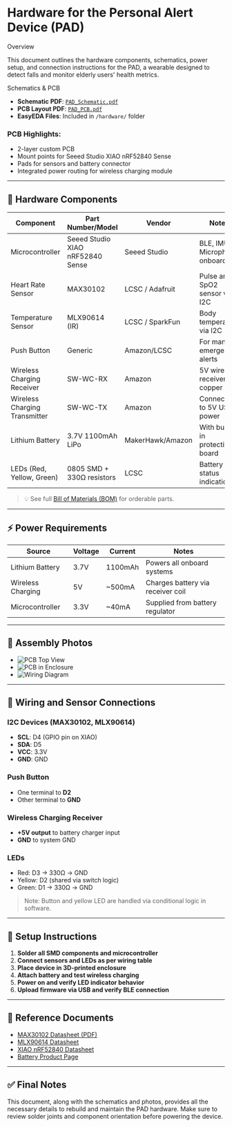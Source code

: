 # Hardware for the Personal Alert Device (PAD)
Overview

This document outlines the hardware components, schematics, power setup, and connection instructions for the PAD, a wearable designed to detect falls and monitor elderly users' health metrics.

 Schematics & PCB

- **Schematic PDF**: [`PAD_Schematic.pdf`](../hardware/PAD_Schematic.pdf)
- **PCB Layout PDF**: [`PAD_PCB.pdf`](../hardware/PAD_PCB.pdf)
- **EasyEDA Files**: Included in `/hardware/` folder

###  PCB Highlights:
- 2-layer custom PCB
- Mount points for Seeed Studio XIAO nRF52840 Sense
- Pads for sensors and battery connector
- Integrated power routing for wireless charging module

---

## 🔌 Hardware Components

| Component                        | Part Number/Model        | Vendor           | Notes                               |
|----------------------------------|--------------------------|------------------|-------------------------------------|
| Microcontroller                  | Seeed Studio XIAO nRF52840 Sense | Seeed Studio     | BLE, IMU, Microphone onboard        |
| Heart Rate Sensor               | MAX30102                 | LCSC / Adafruit  | Pulse and SpO2 sensor via I2C       |
| Temperature Sensor              | MLX90614 (IR)            | LCSC / SparkFun  | Body temperature via I2C            |
| Push Button                     | Generic                  | Amazon/LCSC      | For manual emergency alerts         |
| Wireless Charging Receiver      | SW-WC-RX                 | Amazon           | 5V wireless receiver, copper coil   |
| Wireless Charging Transmitter   | SW-WC-TX                 | Amazon           | Connected to 5V USB power           |
| Lithium Battery                 | 3.7V 1100mAh LiPo        | MakerHawk/Amazon | With built-in protection board      |
| LEDs (Red, Yellow, Green)       | 0805 SMD + 330Ω resistors| LCSC             | Battery status indication           |

> 💡 See full [Bill of Materials (BOM)](../hardware/BOM_PAD.xlsx) for orderable parts.

---

## ⚡ Power Requirements

| Source             | Voltage | Current | Notes                               |
|-------------------|---------|---------|-------------------------------------|
| Lithium Battery   | 3.7V    | 1100mAh | Powers all onboard systems          |
| Wireless Charging | 5V      | ~500mA  | Charges battery via receiver coil   |
| Microcontroller   | 3.3V    | ~40mA   | Supplied from battery regulator     |

---

## 📸 Assembly Photos

- ![PCB Top View](../images/pcb_top.jpg)
- ![PCB in Enclosure](../images/assembled_inside.jpg)
- ![Wiring Diagram](../images/wiring_diagram.png)

---

## 🔌 Wiring and Sensor Connections

### I2C Devices (MAX30102, MLX90614)
- **SCL**: D4 (GPIO pin on XIAO)
- **SDA**: D5
- **VCC**: 3.3V
- **GND**: GND

### Push Button
- One terminal to **D2**
- Other terminal to **GND**

### Wireless Charging Receiver
- **+5V output** to battery charger input
- **GND** to system GND

### LEDs
- Red: D3 → 330Ω → GND
- Yellow: D2 (shared via switch logic)
- Green: D1 → 330Ω → GND

> Note: Button and yellow LED are handled via conditional logic in software.

---

## 🧰 Setup Instructions

1. **Solder all SMD components and microcontroller**
2. **Connect sensors and LEDs as per wiring table**
3. **Place device in 3D-printed enclosure**
4. **Attach battery and test wireless charging**
5. **Power on and verify LED indicator behavior**
6. **Upload firmware via USB and verify BLE connection**

---

## 🔗 Reference Documents

- [MAX30102 Datasheet (PDF)](https://datasheets.maximintegrated.com/en/ds/MAX30102.pdf)
- [MLX90614 Datasheet](https://www.melexis.com/-/media/files/documents/datasheets/mlx90614-datasheet-melexis.pdf)
- [XIAO nRF52840 Datasheet](https://files.seeedstudio.com/wiki/XIAO-BLE-Sense/resources/XIAO_BLE_nRF52840_Sense_v1.0.pdf)
- [Battery Product Page](https://www.amazon.com/dp/B08S6ZP5ZR)

---

## ✅ Final Notes

This document, along with the schematics and photos, provides all the necessary details to rebuild and maintain the PAD hardware. Make sure to review solder joints and component orientation before powering the device.

